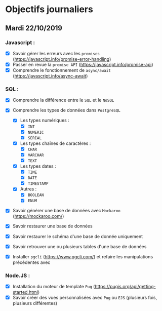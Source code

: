 # Objectifs journaliers

## Mardi 22/10/2019

### Javascript :

- [x] Savoir gérer les erreurs avec les `promises` (https://javascript.info/promise-error-handling)
- [x] Passer en revue la `promise API` (https://javascript.info/promise-api)
- [x] Comprendre le fonctionnement de `async/await` (https://javascript.info/async-await)

### SQL :

- [x] Comprendre la différence entre le `SQL` et le `NoSQL`

- [x] Comprendre les types de données dans `PostgreSQL`

  - [x] Les types numériques :
    - [x] `INT`
    - [x] `NUMERIC`
    - [x] `SERIAL`
  - [x] Les types chaînes de caractères :
    - [x] `CHAR`
    - [x] `VARCHAR`
    - [x] `TEXT`
  - [x] Les types dates :
    - [x] `TIME`
    - [x] `DATE`
    - [x] `TIMESTAMP`
  - [x] Autres :
    - [x] `BOOLEAN`
    - [x] `ENUM`

- [x] Savoir générer une base de données avec `Mockaroo` (https://mockaroo.com/)
- [x] Savoir restaurer une base de données
- [x] Savoir restaurer le schéma d'une base de donnée uniquement
- [x] Savoir retrouver une ou plusieurs tables d'une base de données
- [x] Installer `pgcli` (https://www.pgcli.com/) et refaire les manipulations précédentes avec

### Node.JS :

- [x] Installation du moteur de template `Pug` (https://pugjs.org/api/getting-started.html)
- [x] Savoir créer des vues personnalisées avec `Pug` ou `EJS` (plusieurs fois, plusieurs différentes)
